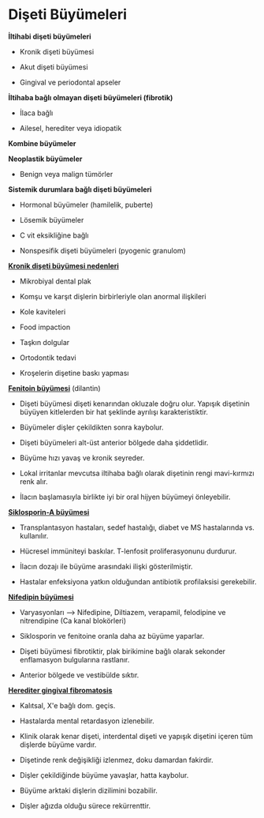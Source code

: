 # Dişeti Büyümeleri

**İltihabi dişeti büyümeleri**

- Kronik dişeti büyümesi

- Akut dişeti büyümesi

- Gingival ve periodontal apseler

**İltihaba bağlı olmayan dişeti büyümeleri (fibrotik)**

- İlaca bağlı

- Ailesel, herediter veya idiopatik

**Kombine büyümeler**

**Neoplastik büyümeler**

- Benign veya malign tümörler

**Sistemik durumlara bağlı dişeti büyümeleri**

- Hormonal büyümeler (hamilelik, puberte)

- Lösemik büyümeler

- C vit eksikliğine bağlı

- Nonspesifik dişeti büyümeleri (pyogenic granulom)

**<u>Kronik dişeti büyümesi nedenleri</u>**

- Mikrobiyal dental plak

- Komşu ve karşıt dişlerin birbirleriyle olan anormal ilişkileri

- Kole kaviteleri

- Food impaction

- Taşkın dolgular

- Ortodontik tedavi

- Kroşelerin dişetine baskı yapması

**<u>Fenitoin büyümesi</u>** (dilantin)

- Dişeti büyümesi dişeti kenarından okluzale doğru olur. Yapışık dişetinin büyüyen kitlelerden bir hat şeklinde ayrılışı karakteristiktir.

- Büyümeler dişler çekildikten sonra kaybolur.

- Dişeti büyümeleri alt-üst anterior bölgede daha şiddetlidir.

- Büyüme hızı yavaş ve kronik seyreder.

- Lokal irritanlar mevcutsa iltihaba bağlı olarak dişetinin rengi mavi-kırmızı renk alır.

- İlacın başlamasıyla birlikte iyi bir oral hijyen büyümeyi önleyebilir.

**<u>Siklosporin-A büyümesi</u>**

- Transplantasyon hastaları, sedef hastalığı, diabet ve MS hastalarında vs. kullanılır.

- Hücresel immüniteyi baskılar. T-lenfosit proliferasyonunu durdurur.

- İlacın dozajı ile büyüme arasındaki ilişki gösterilmiştir.

- Hastalar enfeksiyona yatkın olduğundan antibiotik profilaksisi gerekebilir.

**<u>Nifedipin büyümesi</u>**

- Varyasyonları --> Nifedipine, Diltiazem, verapamil, felodipine ve nitrendipine (Ca kanal blokörleri)

- Siklosporin ve fenitoine oranla daha az büyüme yaparlar.

- Dişeti büyümesi fibrotiktir, plak birikimine bağlı olarak sekonder enflamasyon bulgularına rastlanır.

- Anterior bölgede ve vestibülde sıktır.

**<u>Herediter gingival fibromatosis</u>**

- Kalıtsal, X'e bağlı dom. geçis.

- Hastalarda mental retardasyon izlenebilir.

- Klinik olarak kenar dişeti, interdental dişeti ve yapışık dişetini içeren tüm dişlerde büyüme vardır.

- Dişetinde renk değişikliği izlenmez, doku damardan fakirdir.

- Dişler çekildiğinde büyüme yavaşlar, hatta kaybolur.

- Büyüme arktaki dişlerin dizilimini bozabilir.

- Dişler ağızda olduğu sürece rekürrenttir.




